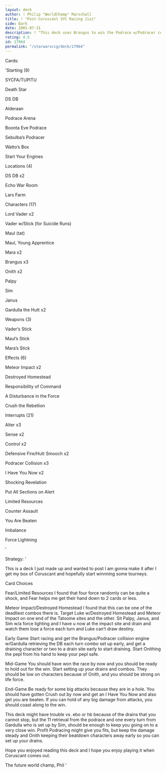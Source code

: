 ```yaml
---
layout: deck
author: ! Philip "WorldChamp" Marschall
title: ! "Post-Coruscant SYC Racing Jizz"
side: Dark
date: 2001-07-31
description: ! "This deck uses Brangus to win the Podrace w/Podracer collisions, and then use Gardulla to get everything back. It also uses Maul, Vader, Mara, and Palpy to drain and battle. Manipulation screws the opponent so he can’t do anything."
rating: 4.5
id: 17964
permalink: "/starwarsccg/deck/17964"
---
```

Cards: 

'Starting (9)

SYCFA/TUPITU

Death Star

DS DB

Alderaan

Podrace Arena

Boonta Eve Podrace

Sebulba’s Podracer

Watto’s Box

Start Your Engines


Locations (4)

DS DB x2

Echo War Room

Lars Farm


Characters (17)

Lord Vader x2

Vader w/Stick (for Suicide Runs)

Maul (tat)

Maul, Young Apprentice

Mara x2

Brangus x3

Onith x2

Palpy 

Sim

Janus

Gardulla the Hutt x2


Weapons (3)

Vader’s Stick

Maul’s Stick

Mara’s Stick


Effects (6)

Meteor Impact x2

Destroyed Homestead

Responsibility of Command

A Disturbance in the Force

Crush the Rebellion


Interrupts (21)

Alter x3

Sense x2

Control x2

Defensive Fire/Hutt Smooch x2

Podracer Collision x3

I Have You Now x2

Shocking Revelation

Put All Sections on Alert

Limited Resources

Counter Assault

You Are Beaten

Imbalance

Force Lightning

'

Strategy: '

This is a deck I just made up and wanted to post I am gonna make it after I get my box of Coruscant and hopefully start winnning some tourneys.


Card Choices 


Fear/Limited Resources I found that four force randomly can be quite a shock, and Fear helps me get their hand down to 2 cards or less.


Meteor Impact/Destroyed Homestead I found that this can be one of the deadliest combos there is. Target Luke w/Destroyed Homestead and Meteor Impact on one end of the Tatooine sites and the other. Sit Palpy, Janus, and Sim w/a force lighting and I have u now at the impact site and drain and watch them lose a force each turn and Luke can’t draw destiny.


Early Game Start racing and get the Brangus/Podracer collision engine w/Gardulla retrieving the DB each turn combo set up early, and get a draining character or two to a drain site early to start draining. Start Onithing the pepl from his hand to keep your pepl safe. 


Mid-Game You should have won the race by now and you should be ready to hold out for the win. Start setting up your drains and combos. They should be low on characters because of Onith, and you should be strong on life force. 


End-Game Be ready for some big attacks because they are in a hole. You should have gotten Crush out by now and get an I Have You Now and also get you are beaten. If you can hold of any big damage from attacks, you should coast along to the win.


This deck might have trouble vs. ebo or hb because of the drains that you cannot stop, but the 11 retrieval from the podrace and one every turn from Gardulla who is set up by Sim, should be enough to keep you going on to a very close win. Profit Podracing might give you fits, but keep the damage steady and Onith keeping their beatdown characters away early so you can set up your drains. 


Hope you enjoyed reading this deck and I hope you enjoy playing it when Coruscant comes out.


The future world champ, Phil '
